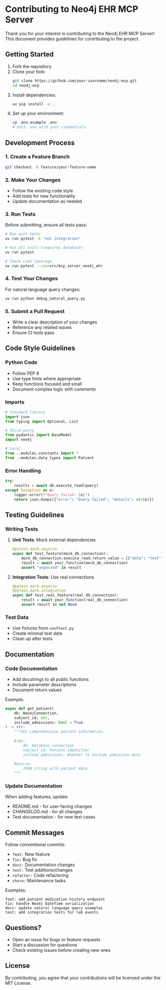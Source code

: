 # Contributing to Neo4j EHR MCP Server

Thank you for your interest in contributing to the Neo4j EHR MCP Server! This document provides guidelines for contributing to the project.

## Getting Started

1. Fork the repository
2. Clone your fork:
   ```bash
   git clone https://github.com/your-username/neo4j-mcp.git
   cd neo4j-mcp
   ```
3. Install dependencies:
   ```bash
   uv pip install -e .
   ```
4. Set up your environment:
   ```bash
   cp .env.example .env
   # Edit .env with your credentials
   ```

## Development Process

### 1. Create a Feature Branch

```bash
git checkout -b feature/your-feature-name
```

### 2. Make Your Changes

- Follow the existing code style
- Add tests for new functionality
- Update documentation as needed

### 3. Run Tests

Before submitting, ensure all tests pass:

```bash
# Run unit tests
uv run pytest -k "not integration"

# Run all tests (requires database)
uv run pytest

# Check code coverage
uv run pytest --cov=src/mcp_server_neo4j_ehr
```

### 4. Test Your Changes

For natural language query changes:
```bash
uv run python debug_natural_query.py
```

### 5. Submit a Pull Request

- Write a clear description of your changes
- Reference any related issues
- Ensure CI tests pass

## Code Style Guidelines

### Python Code

- Follow PEP 8
- Use type hints where appropriate
- Keep functions focused and small
- Document complex logic with comments

### Imports

```python
# Standard library
import json
from typing import Optional, List

# Third-party
from pydantic import BaseModel
import neo4j

# Local
from ..modules.constants import *
from ..modules.data_types import Patient
```

### Error Handling

```python
try:
    results = await db.execute_read(query)
except Exception as e:
    logger.error(f"Query failed: {e}")
    return json.dumps({"error": "Query failed", "details": str(e)})
```

## Testing Guidelines

### Writing Tests

1. **Unit Tests**: Mock external dependencies
   ```python
   @pytest.mark.asyncio
   async def test_feature(mock_db_connection):
       mock_db_connection.execute_read.return_value = [{"data": "test"}]
       result = await your_function(mock_db_connection)
       assert "expected" in result
   ```

2. **Integration Tests**: Use real connections
   ```python
   @pytest.mark.asyncio
   @pytest.mark.integration
   async def test_real_feature(real_db_connection):
       result = await your_function(real_db_connection)
       assert result is not None
   ```

### Test Data

- Use fixtures from `conftest.py`
- Create minimal test data
- Clean up after tests

## Documentation

### Code Documentation

- Add docstrings to all public functions
- Include parameter descriptions
- Document return values

Example:
```python
async def get_patient(
    db: Neo4jConnection,
    subject_id: str,
    include_admissions: bool = True
) -> str:
    """Get comprehensive patient information.
    
    Args:
        db: Database connection
        subject_id: Patient identifier
        include_admissions: Whether to include admission data
        
    Returns:
        JSON string with patient data
    """
```

### Update Documentation

When adding features, update:
- README.md - for user-facing changes
- CHANGELOG.md - for all changes
- Test documentation - for new test cases

## Commit Messages

Follow conventional commits:
- `feat:` New feature
- `fix:` Bug fix
- `docs:` Documentation changes
- `test:` Test additions/changes
- `refactor:` Code refactoring
- `chore:` Maintenance tasks

Examples:
```
feat: add patient medication history endpoint
fix: handle Neo4j DateTime serialization
docs: update natural language query examples
test: add integration tests for lab events
```

## Questions?

- Open an issue for bugs or feature requests
- Start a discussion for questions
- Check existing issues before creating new ones

## License

By contributing, you agree that your contributions will be licensed under the MIT License.